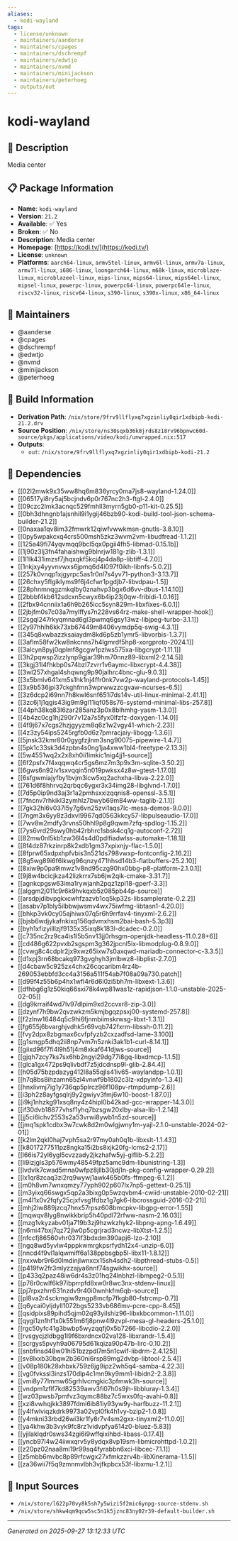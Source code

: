 ```yaml
---
aliases:
  - kodi-wayland
tags:
  - license/unknown
  - maintainers/aanderse
  - maintainers/cpages
  - maintainers/dschrempf
  - maintainers/edwtjo
  - maintainers/nvmd
  - maintainers/minijackson
  - maintainers/peterhoeg
  - outputs/out
---
```


# kodi-wayland

## 📝 Description

Media center

## 📋 Package Information

- **Name**: `kodi-wayland`
- **Version**: `21.2`
- **Available**: ✅ Yes
- **Broken**: ✅ No
- **Description**: Media center
- **Homepage**: [https://kodi.tv/](https://kodi.tv/)
- **License**: `unknown`
- **Platforms**: `aarch64-linux`, `armv5tel-linux`, `armv6l-linux`, `armv7a-linux`, `armv7l-linux`, `i686-linux`, `loongarch64-linux`, `m68k-linux`, `microblaze-linux`, `microblazeel-linux`, `mips-linux`, `mips64-linux`, `mips64el-linux`, `mipsel-linux`, `powerpc-linux`, `powerpc64-linux`, `powerpc64le-linux`, `riscv32-linux`, `riscv64-linux`, `s390-linux`, `s390x-linux`, `x86_64-linux`
## 👥 Maintainers

- @aanderse
- @cpages
- @dschrempf
- @edwtjo
- @nvmd
- @minijackson
- @peterhoeg


## 🔧 Build Information

- **Derivation Path**: `/nix/store/9frv9llflyxq7xgzinliy0qir1xdbipb-kodi-21.2.drv`
- **Source Position**: `/nix/store/ns30sqxb36k8jrds8z18rv96bpnwc60d-source/pkgs/applications/video/kodi/unwrapped.nix:517`
- **Outputs**:
  - `out`:  `/nix/store/9frv9llflyxq7xgzinliy0qir1xdbipb-kodi-21.2`

## 🔗 Dependencies

- [[02l2mwk9x35ww8hq6m836yrcy0ma7js8-wayland-1.24.0]]
- [[06517yi8ry5aj5bcjndv6p0r767nc2h3-ftgl-2.4.0]]
- [[09czc2lmk3acnqc529fmhll3myrn5gb0-p11-kit-0.25.5]]
- [[0bh3dhngnb1ajsnhil9i1ygij46bzb90-kodi-build-tool-json-schema-builder-21.2]]
- [[0naxaa1qv8im32fmwrk12qiwfvwwkmsn-gnutls-3.8.10]]
- [[0py5wpakcxq4crs500msh5zkz3wvm2vm-libudfread-1.1.2]]
- [[125a49fi74yqvmqq9bcl5qx0pgii4fh5-libmad-0.15.1b]]
- [[1j90z3lj3fn4fahaishwg9blnrjw181g-zlib-1.3.1]]
- [[1l1lk431imzsf7jhqxqkf5kcj4p4da8p-libtiff-4.7.0]]
- [[1nkjxy4yyvnvwxs6jpmq6d4l097f0ikh-libnfs-5.0.2]]
- [[257k0vnqp1xjgyrpc5as1r0nl7s4yv71-python3-3.13.7]]
- [[26chxy5flgiklyms9f6j4cfwr1pgdjb7-libvdpau-1.5]]
- [[28phnmnqgzmkqlby0znahvp3bgx6d6vv-dbus-1.14.10]]
- [[2bbbf4kb612sdcxn5cwyx6b4ip23j0qw-fribidi-1.0.16]]
- [[2fbx94cnniix1a6h9b265icc5syn829m-libxfixes-6.0.1]]
- [[2jbjfm0s7c03a7mylffys7n228vs64rz-make-shell-wrapper-hook]]
- [[2sgql247rkyqmnad6gl3pwmq6gsy13wz-libjpeg-turbo-3.1.1]]
- [[2y97hhlh6kk73xb67449m8406vymdp5q-swig-4.3.1]]
- [[345q8xwbazzksaiaydm8kd6p5zb1ymr5-libvorbis-1.3.7]]
- [[3aflm58fw2kw8nkcnns7h4lgmrdf5hp8-xorgproto-2024.1]]
- [[3alcyn8pyj0qplmf8gcgw1pzlws575xa-libgcrypt-1.11.1]]
- [[3h2pqwsp2izzlynp9gjar39hm70nnz89-libxml2-2.14.5]]
- [[3kgj31l4fhkbp0s74bzl7zvrr1v6aymc-libxcrypt-4.4.38]]
- [[3wl257xhgal4shqwng9p90jalhrc4bnc-glu-9.0.3]]
- [[3x5bmlv641xm5s1hk1nj4ffr0nk7vw2p-wayland-protocols-1.45]]
- [[3x9b536jpi37ckghfmn3wprwwzzcgvaw-ncurses-6.5]]
- [[3z6dcp2i69nn7h8kwl6snf651i7ds14v-util-linux-minimal-2.41.1]]
- [[3zc6j1j1qgis43ig9m9gl11iqf058s76-systemd-minimal-libs-257.8]]
- [[44ph38kq83l6zar285anz3p0x8blhmhg-yasm-1.3.0]]
- [[4b4zc0cg1hj290r7v12a7s5fyx0lfzfz-doxygen-1.14.0]]
- [[4f9j67x7cgs2hzjgyyzm8q6z1w2vgy41-which-2.23]]
- [[4z3zy54ips5245rgfb0d6z7pmracjaiy-libogg-1.3.6]]
- [[5jnsk32kmr80r0gygfzjlnm3sng90075-pipewire-1.4.7]]
- [[5pk1c33sk3d4zpbn4s0ng1ja4xww1bl4-freetype-2.13.3]]
- [[5w4551wq2x2x8xh0ii1imkic1nig4jj1-source]]
- [[6f2psfx7f4xqqwq4cr5gs6mz7m3p9x3m-sqlite-3.50.2]]
- [[6gws6n92iv1sxvqqin5n019pwksx4z8w-gtest-1.17.0]]
- [[6sfgwmiajyfby1bvjm3icw5xq2achxha-libva-2.22.0]]
- [[761d6f8hhrvq2qrbqc6ygxr3x34img28-libglvnd-1.7.0]]
- [[7d5p0ip9nd3aj3r1a2pmhsxxizqqnis8-openssl-3.5.1]]
- [[7fncnv7rhkikl3zymhlz7bwyb69m84ww-taglib-2.1.1]]
- [[7gk32hl6v037i5y7g6vn25zvi1aqs7lc-mesa-demos-9.0.0]]
- [[7ngm3x6yy8z3dxvl9967qd0563kkcy57-libpulseaudio-17.0]]
- [[7wv8w2mdfy3rvns50hhl9p8g9qwm7zfq-spdlog-1.15.2]]
- [[7ys6vrd29swy0hb42rbhrc1sbsk4cq1g-autoconf-2.72]]
- [[82mw0nl5kb1zw36l4s4d0pdlfiadwlss-automake-1.18.1]]
- [[8f4dz87rkzinrp8k2xdb1gm37xpixnjy-flac-1.5.0]]
- [[8fprw65xdpxhpfvbis3n521ds798vwxp-fontconfig-2.16.2]]
- [[8g5wg89i6f6lkwg96qnzy471hhsd14b3-flatbuffers-25.2.10]]
- [[8xiw9p0pa9imwz1v8nd95czg90hx0bbg-p8-platform-2.1.0.1]]
- [[9j8w4bcicjkza42lizkrrx7sb6jw2qik-cmake-3.31.7]]
- [[agnkcpgsw63ima1rywjanh2pqz1zpl18-gperf-3.3]]
- [[alggm2j011c9r6k9hvkqxb5z085pb44p-source]]
- [[arsdpjdibvpgkxcwhfzazvb1cq5kp32s-libsamplerate-0.2.2]]
- [[asabv7p1bly5ilbbwjwsmv4wx75iwfmg-libtasn1-4.20.0]]
- [[bhkp3vk0cy05ajhiwx07q5r6h9rrfav4-tinyxml-2.6.2]]
- [[bjsb6wdjykafnkixq156qdvmxhsm2bai-bash-5.3p3]]
- [[byh1xfizyilllzjf9135x35ixq8k183l-dcadec-0.2.0]]
- [[c735nc2rz9ca4is1l5b5nv13jj0rhsgm-openjdk-headless-11.0.28+6]]
- [[cd486g622pvxb2sgspm3g362jpcnl5ix-libmodplug-0.8.9.0]]
- [[cvwg8c4cdplr2jx9xwz65ixw7s0axqwd-mariadb-connector-c-3.3.5]]
- [[d1xpj3rn68bcakq973gvghyh3jmlbwz8-libplist-2.7.0]]
- [[d4cbaw5c925zx4chx26cqcaribm4rz4b-269053ebbfd3cc4a3156a511f54ab7f08a09a730.patch]]
- [[d99f4z55b6p4hx1wfl4r6d6i0zi5bh7m-libxext-1.3.6]]
- [[dfhbg6g1z50kiq66sxi78k4wp81was1z-rapidjson-1.1.0-unstable-2025-02-05]]
- [[dg9krraif4wd7lv97dlpim9xd2ccvxr8-zip-3.0]]
- [[dzynf7h9bw2qvzwkzm5kmjbgqzpsxj00-systemd-257.8]]
- [[f2zlnw16484q5c9hi6fjnmbiimskrwsg-libxt-1.3.1]]
- [[fg655j6bvarghjvdhk5r69vqb742fxrm-libssh-0.11.2]]
- [[fvy2dpx8zbgmax6cvfpfyzb2cxzadfsd-lame-3.100]]
- [[g1smgp5dhq2ii8np7vm7n5znki3ak1b1-curl-8.14.1]]
- [[giixd96f7fi4l9h51j4m8xkaf641djws-source]]
- [[gjqh7zcy7ks7sx6hb2ngyi29dg77i8gq-libxdmcp-1.1.5]]
- [[glca1gx472ps9qlivbdf7z5jdcdnsp9l-glib-2.84.4]]
- [[h05d75bzpdazyg412l8a55qjls41iv65-waylandpp-1.0.1]]
- [[h7q8bs8ihzamn65zl4vnwf9b1802c3lz-xdpyinfo-1.3.4]]
- [[hnxlivmj7ig1y736qp5plrcz96f108pv-rtmpdump-2.6]]
- [[i3ph2z8ayfgsqlrj9y2gwiyv3fmj6w10-boost-1.87.0]]
- [[i9kj1nhzkg91xsq8ny4z4hipl0b42kad-gcc-wrapper-14.3.0]]
- [[if30dvb18877vhsf1yhq7bzsgw20xlby-alsa-lib-1.2.14]]
- [[jj5ci6ichv2553s2a53vrwi8ywb1n5zd-source]]
- [[jmq1spk1cdbx3w7cwk8d2m0wlgjwny1m-yajl-2.1.0-unstable-2024-02-01]]
- [[k2lm2qkl0haj7vph5sa2r97my0ah0q1b-libxslt-1.1.43]]
- [[k8017277511pz8ngka15i2bs8xjk20fg-lcms2-2.17]]
- [[l66is72yl6ygl5cvzzady2jkzhafw5yj-giflib-5.2.2]]
- [[li9izjgls3p576wmy48549fpz5amc9dm-libunistring-1.3]]
- [[lvdvlk7cwad5mna0wfpz8jllb30jdj1n-pkg-config-wrapper-0.29.2]]
- [[lx1qr8zcaq3zi2rq9wywj1awk465b0fs-ffmpeg-6.1.2]]
- [[m0h8vm7wnxqmzy77yph902p607lx7np5-gettext-0.25.1]]
- [[m3yixq66swgx5qp2a3bixg0p5wzqvbm4-cwiid-unstable-2010-02-21]]
- [[m4l1x0v2fqfy25cjxfvsg1fdbz1g7gk6-libcrossguid-2016-02-21]]
- [[mhj2iw889jzcq7hnx57rpsz608bmcpkv-libgpg-error-1.55]]
- [[mqwqv8lyg8nwikkbrip5h40pdl72rfww-nasm-2.16.03]]
- [[mzg1vkyzabv01ja719b3zj9hzwkzhyk2-libpng-apng-1.6.49]]
- [[n6mi47bxj7qz72jlw0p5cgrjrad3ncwz-libXtst-1.2.5]]
- [[nfccfj86560vhr037if3bdxdm390apj6-lzo-2.10]]
- [[ngq8wd5yvlw4pppkwmrgkpsrfydh12x4-unzip-6.0]]
- [[nncd4f9vl1alqwmiff6a138ppbsgbp5l-libx11-1.8.12]]
- [[nxxwbr9r6d0lmdinjlwnxcx15sh4sdh2-libpthread-stubs-0.5]]
- [[p419fw2fr3mlyzzajya6nnf74sgwikhx-source]]
- [[p433q2paz48iw6dr4s3z01hq24lnbhzl-libmpeg2-0.5.1]]
- [[p76r0cwlf6k97ibprrpfd8xw0r8wc3nx-stdenv-linux]]
- [[pj7rpxzhrr631nzdv9r40i0wnhkfm6qb-source]]
- [[pl8va2r4sckmgiw9zngp8mcfp7fkgb80-fstrcmp-0.7]]
- [[q6ycai0yljdyll1072bgs5233vb686mv-pcre-cpp-8.45]]
- [[qsidpixs89pihd5qjm02q93yilshiz96-libxkbcommon-1.11.0]]
- [[qygi1zn1hf1x0k551m6fj8pnw4l9zvpl-mesa-gl-headers-25.1.0]]
- [[rgc50yfc41g3bwbp5wyzqqfj0x5b7266-libcdio-2.2.0]]
- [[rvsgycjzldbgg1l9f6bxrdncx02va128-libxrandr-1.5.4]]
- [[scrgys5pvyh9a06795d61kqiza90p47b-lirc-0.10.2]]
- [[snbfinsd48w01hi51bzzpdl7m5n1cwif-libdrm-2.4.125]]
- [[sv8lxxb30bqw2b360ni6rsp89mg2dvbp-libtool-2.5.4]]
- [[v08p180k28xhbxk759z6jg9ipz2wh5q4-samba-4.22.3]]
- [[vg0fvkssl3inzs170dlp4c1mn9ky9mm1-libidn2-2.3.8]]
- [[vmi8y77lmmw65grhlvcmgkic3pfmwk3h-source]]
- [[vndpm1zflf7kd82539awv3fi07h0s9jh-libbluray-1.3.4]]
- [[wz03pwsb7pmfvz3qymc88bz7c5wxs0fq-avahi-0.8]]
- [[xzi8vwhqjkk3897fdmi6ib81iy93yw9y-harfbuzz-11.2.1]]
- [[y4lfwlviqzkdrk9973a02vpl0fk4h1vy-bzip2-1.0.8]]
- [[y4mkni33rbd26wi3kr1fy8r7v4sm2gxx-tinyxml2-11.0.0]]
- [[ya4khw3b3vyk9fc8rz1vidvpfya614z0-bluez-5.83]]
- [[yjilaklqdr0sws34zgi6i9wffqixihbd-libass-0.17.4]]
- [[yncb97l4w24iiwxqrv5y8ydqx8vp19sm-libmicrohttpd-1.0.2]]
- [[z20pz02naa8mi19r99sq4fyrabbn6xci-libcec-7.1.1]]
- [[z5mbb6mvbc8p89rfcwgx27xfmkzzrv4b-libXinerama-1.1.5]]
- [[za36wii7f5q9zmnmvlbh3vjfkpbcx53f-libxmu-1.2.1]]

## 📁 Input Sources

- `/nix/store/l622p70vy8k5sh7y5wizi5f2mic6ynpg-source-stdenv.sh`
- `/nix/store/shkw4qm9qcw5sc5n1k5jznc83ny02r39-default-builder.sh`

---
*Generated on 2025-09-27 13:12:33 UTC*
